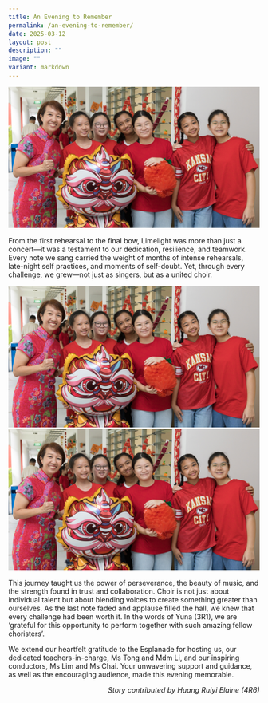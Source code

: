 ```yaml
---
title: An Evening to Remember
permalink: /an-evening-to-remember/
date: 2025-03-12
layout: post
description: ""
image: ""
variant: markdown
---
```

<img src="/images/Sparkling_Moment/2025/CNY_Hero.png">

<p>From the first rehearsal to the final bow, Limelight was more than just a concert—it was a testament to our dedication, resilience, and teamwork. Every note we sang carried the weight of months of intense rehearsals, late-night self practices, and moments of self-doubt. Yet, through every challenge, we grew—not just as singers, but as a united choir.</p>

<img src="/images/Sparkling_Moment/2025/CNY_Hero.png">
<img src="/images/Sparkling_Moment/2025/CNY_Hero.png">

<p>This journey taught us the power of perseverance, the beauty of music, and the strength found in trust and collaboration. Choir is not just about individual talent but about blending voices to create something greater than ourselves. As the last note faded and applause filled the hall, we knew that every challenge had been worth it.  In the words of Yuna (3R1), we are ‘grateful for this opportunity to perform together with such amazing fellow choristers’.</p>

<p>We extend our heartfelt gratitude to the Esplanade for hosting us, our dedicated teachers-in-charge, Ms Tong and Mdm Li, and our inspiring conductors, Ms Lim and Ms Chai. Your unwavering support and guidance, as well as the encouraging audience, made this evening memorable. </p>

<p align="right"><i>Story contributed by Huang Ruiyi Elaine (4R6) </i> </p>